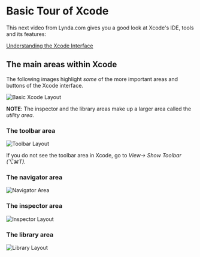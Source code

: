 # Basic Tour of Xcode

This next video from Lynda.com gives you a good look at Xcode's IDE, tools and its features:

[Understanding the Xcode Interface <Badge text='Lynda'/>](https://www.lynda.com/iOS-tutorials/Understanding-Xcode-interface/642473/705666-4.html)

## The main areas within Xcode

The following images highlight *some* of the more important areas and buttons of the Xcode interface.

![Basic Xcode Layout](/mad9137/assets/img/BasicXcodeLayout.png)

**NOTE**:  The inspector and the library areas make up a larger area called the *utility area*.

### The toolbar area

 ![Toolbar Layout](/mad9137/assets/img/toolbarDetails.png)

 If you do not see the toolbar area in Xcode, go to *View-> Show Toolbar (⌥⌘T).*

### The navigator area

 ![Navigator Area](/mad9137/assets/img/navigatorDetails.png)

### The inspector area

  ![Inspector Layout](/mad9137/assets/img/inspectorDetails.png)

### The library area

 ![Library Layout](/mad9137/assets/img/libraryDetails.png)
